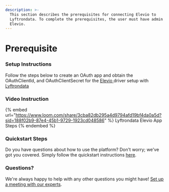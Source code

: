 ```yaml
---
description: >-
  This section describes the prerequisites for connecting Elevio to
  Lyftrondata. To complete the prerequisites, the user must have admin access to
  Elevio.
---
```


# Prerequisite

<mark style="color:blue;"></mark>

### Setup Instructions

Follow the steps below to create an OAuth app and obtain the OAuthClientId, and OAuthClientSecret for the [Elevio](https://www.lyftrondata.com/integration/business-analytics/elevio/)[ ](https://www.lyftrondata.com/integration/freshdesk/)driver setup with [Lyftrondata](https://www.lyftrondata.com)

### Video Instruction

{% embed url="https://www.loom.com/share/3cba82db295a4d9794afd19bf4da0a5d?sid=188f02b9-87e4-45b1-9729-1923cd048586" %}
Lyftrondata Elevio App Steps
{% endembed %}

### Quickstart Steps

Do you have questions about how to use the platform? Don't worry; we've got you covered. Simply follow the quickstart instructions [here](../../../quickstart-steps.md).

### Questions? <a href="#questions" id="questions"></a>

We're always happy to help with any other questions you might have! [Set up a meeting with our experts](https://www.lyftrondata.com/book-a-meeting/).

